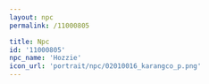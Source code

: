 ```yaml
---
layout: npc
permalink: /11000805

title: Npc
id: '11000805'
npc_name: 'Hozzie'
icon_url: 'portrait/npc/02010016_karangco_p.png'
---
```

